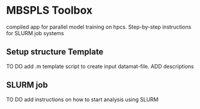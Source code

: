# MBSPLS Toolbox 
compiled app for parallel model training on hpcs. Step-by-step instructions for SLURM job systems

## Setup structure Template
TO DO add .m template script to create input datamat-file. 
ADD descriptions


## SLURM job 
TO DO add instructions on how to start analysis using SLURM 
